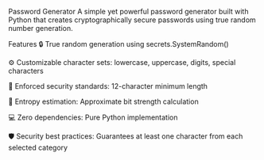 Password Generator
A simple yet powerful password generator built with Python that creates cryptographically secure passwords using true random number generation.

Features
🔒 True random generation using secrets.SystemRandom()

⚙️ Customizable character sets: lowercase, uppercase, digits, special characters

📏 Enforced security standards: 12-character minimum length

🧮 Entropy estimation: Approximate bit strength calculation

💻 Zero dependencies: Pure Python implementation

🛡️ Security best practices: Guarantees at least one character from each selected category
